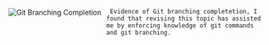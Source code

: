 <img src="C:\Users\infam\OneDrive - NMIT\Pictures\Coding_Snippets\Learn_GitBranching.PNG"
     alt="Git Branching Completion"
     style="float: left; margin-right: 10px;" />

     Evidence of Git branching completetion, I found that revising this topic has assisted me by enforcing knowledge of git commands and git branching.
